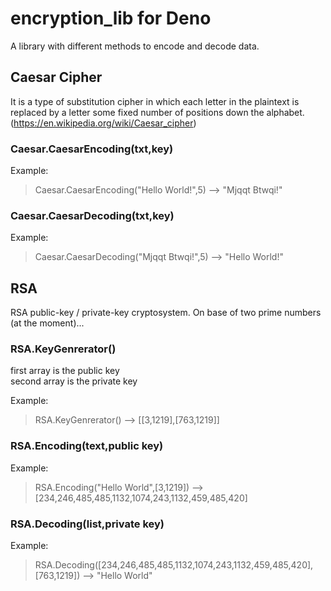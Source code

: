 # encryption_lib for Deno
A library with different methods to encode and decode data.


## Caesar Cipher
It is a type of substitution cipher in which each letter in the plaintext is replaced by a letter some fixed number of positions down the alphabet. 
(https://en.wikipedia.org/wiki/Caesar_cipher)

### Caesar.CaesarEncoding(txt,key)  
Example:
>Caesar.CaesarEncoding("Hello World!",5) --> "Mjqqt Btwqi!"  

### Caesar.CaesarDecoding(txt,key)  
Example:
>Caesar.CaesarDecoding("Mjqqt Btwqi!",5) --> "Hello World!"  

## RSA
RSA public-key / private-key cryptosystem. On base of two prime numbers (at the moment)...

### RSA.KeyGenrerator()  
first array is the public key  
second array is the private key  

Example:  
> RSA.KeyGenrerator() --> [[3,1219],[763,1219]]  

### RSA.Encoding(text,public key)  
Example:
> RSA.Encoding("Hello World",[3,1219]) --> [234,246,485,485,1132,1074,243,1132,459,485,420]  

### RSA.Decoding(list,private key)  
Example:  
> RSA.Decoding([234,246,485,485,1132,1074,243,1132,459,485,420],[763,1219]) --> "Hello World"

